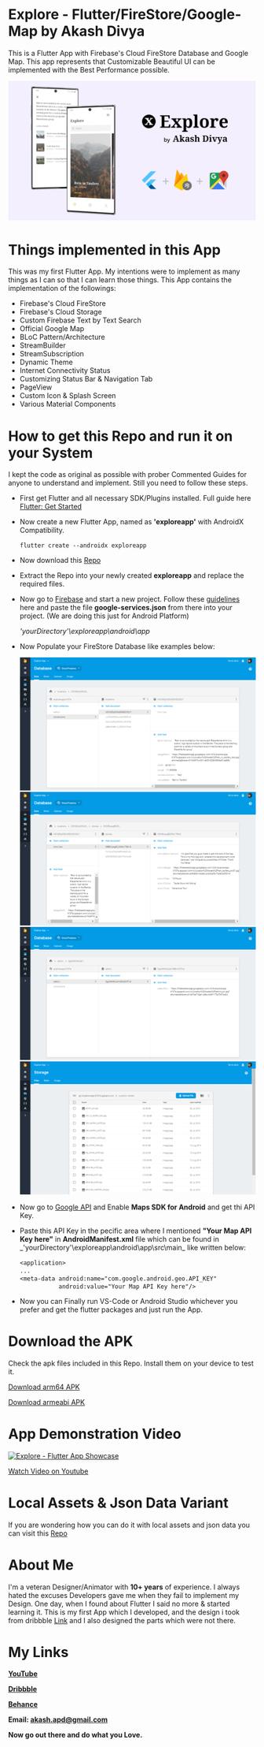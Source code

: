 # Explore - Flutter/FireStore/Google-Map by Akash Divya

This is a Flutter App with Firebase's Cloud FireStore Database and Google Map.
This app represents that Customizable Beautiful UI can be implemented with the Best Performance possible.

![Banner Image](https://github.com/AkashDivya/Explore-Flutter-FireStore/blob/master/images/Banner.jpg)

# Things implemented in this App

This was my first Flutter App. My intentions were to implement as many things as I can so that I can learn those things.
This App contains the implementation of the followings:
  - Firebase's Cloud FireStore
  - Firebase's Cloud Storage
  - Custom Firebase Text by Text Search
  - Official Google Map
  - BLoC Pattern/Architecture
  - StreamBuilder
  - StreamSubscription
  - Dynamic Theme
  - Internet Connectivity Status
  - Customizing Status Bar & Navigation Tab
  - PageView
  - Custom Icon & Splash Screen
  - Various Material Components

# How to get this Repo and run it on your System

I kept the code as original as possible with prober Commented Guides for anyone to understand and implement. Still you need to follow these steps.
  - First get Flutter and all necessary SDK/Plugins installed. Full guide here [Flutter: Get Started](https://flutter.dev/docs/get-started/install)
  - Now create a new Flutter App, named as **'exploreapp'** with AndroidX Compatibility.
    ```
    flutter create --androidx exploreapp
    ```
  - Now download this [Repo](https://codeload.github.com/AkashDivya/Explore-Flutter-FireStore/zip/master)
  - Extract the Repo into your newly created **exploreapp** and replace the required files.
  - Now go to [Firebase](https://console.firebase.google.com/) and start a new project. Follow these [guidelines](https://firebase.google.com/docs/android/setup) here and paste the file **google-services.json** from there into your project. (We are doing this just for Android Platform)
    
    _'yourDirectory'\exploreapp\android\app_
    
  - Now Populate your FireStore Database like examples below:
  
    ![Firebase_Example_01](https://github.com/AkashDivya/Explore-Flutter-FireStore/blob/master/images/Firestore%20Database%20(1).png)
    ![Firebase_Example_02](https://github.com/AkashDivya/Explore-Flutter-FireStore/blob/master/images/Firestore%20Database%20(2).png)
    ![Firebase_Example_03](https://github.com/AkashDivya/Explore-Flutter-FireStore/blob/master/images/Firestore%20Database%20(3).png)
    ![Firebase_Example_04](https://github.com/AkashDivya/Explore-Flutter-FireStore/blob/master/images/Firestore%20Database%20(4).png)
  - Now go to [Google API](https://console.developers.google.com/) and Enable **Maps SDK for Android** and get thi API Key.
  - Paste this API Key in the pecific area where I mentioned **"Your Map API Key here"** in **AndroidManifest.xml** file which can be found in _'yourDirectory'\exploreapp\android\app\src\main\_ like written below:
    ```
    <application>
    ...
    <meta-data android:name="com.google.android.geo.API_KEY"
               android:value="Your Map API Key here"/>
    ```
  - Now you can Finally run VS-Code or Android Studio whichever you prefer and get the flutter packages and just run the App.
  
# Download the APK

Check the apk files included in this Repo. Install them on your device to test it.

  [Download arm64 APK](https://raw.githubusercontent.com/AkashDivya/Explore-Flutter-FireStore/master/release%20builds/app-arm64-v8a-release.apk)
  
  [Download armeabi APK](https://raw.githubusercontent.com/AkashDivya/Explore-Flutter-FireStore/master/release%20builds/app-armeabi-v7a-release.apk)


# App Demonstration Video

  [![Explore - Flutter App Showcase](https://img.youtube.com/vi/Mb-b4zVODmk/0.jpg)](https://www.youtube.com/watch?v=Mb-b4zVODmk)
  
  [Watch Video on Youtube](https://www.youtube.com/watch?v=Mb-b4zVODmk)
  
# Local Assets & Json Data Variant

If you are wondering how you can do it with local assets and json data you can visit this [Repo](https://github.com/AkashDivya/Explore-Flutter-LocalAssets-JSON)

# About Me

I'm a veteran Designer/Animator with **10+ years** of experience. I always hated the excuses Developers gave me when they fail to implement my Design. One day, when I found about Flutter I said no more & started learning it.
This is my first App which I developed, and the design i took from dribbble [Link](https://dribbble.com/shots/6237475-Travel-Stories-Concept) and I also designed the parts which were not there.

# My Links

**[YouTube](https://www.youtube.com/channel/UCo7mhMbZXaNgpyT7gM6mWDQ)**

**[Dribbble](https://www.dribbble.com/akashdivya)**

**[Behance](https://www.behance.net/akashdivya)**

**Email: akash.apd@gmail.com**

**Now go out there and do what you Love.**
